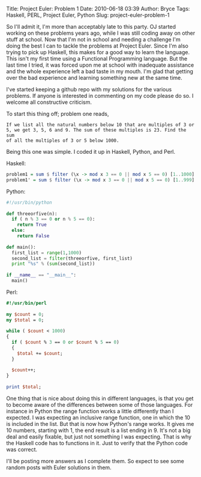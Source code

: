 Title: Project Euler: Problem 1
Date: 2010-06-18 03:39
Author: Bryce
Tags: Haskell, PERL, Project Euler, Python
Slug: project-euler-problem-1

So I'll admit it, I'm more than acceptably late to this party. OJ
started working on these problems years ago, while I was still coding
away on other stuff at school. Now that I'm not in school and needing a
challenge I'm doing the best I can to tackle the problems at Project
Euler. Since I'm also trying to pick up Haskell, this makes for a good
way to learn the language. This isn't my first time using a Functional
Programming language. But the last time I tried, it was forced upon me
at school with inadequate assistance and the whole experience left a bad
taste in my mouth. I'm glad that getting over the bad experience and
learning something new at the same time.

I've started keeping a github repo with my solutions for the various
problems. If anyone is interested in commenting on my code please do so.
I welcome all constructive criticism.

To start this thing off; problem one reads,

```
If we list all the natural numbers below 10 that are multiples of 3 or
5, we get 3, 5, 6 and 9. The sum of these multiples is 23. Find the sum
of all the multiples of 3 or 5 below 1000.
```

Being this one was simple. I coded it up in Haskell, Python, and Perl.

Haskell:

```haskell
problem1 = sum $ filter (\x -> mod x 3 == 0 || mod x 5 == 0) [1..1000]
problem1' = sum $ filter (\x -> mod x 3 == 0 || mod x 5 == 0) [1..999]
```

Python:

```python
#!/usr/bin/python
 
def threeorfive(n):
  if ( n % 3 == 0 or n % 5 == 0):
    return True
  else:
    return False
 
def main():
  first_list = range(1,1000)
  second_list = filter(threeorfive, first_list)
  print "%s" % (sum(second_list))
 
if __name__ == "__main__":
  main()
```

Perl:

```perl
#!/usr/bin/perl
 
my $count = 0;
my $total = 0;
 
while ( $count < 1000)
{
  if ( $count % 3 == 0 or $count % 5 == 0)
  {
    $total += $count;
  }
 
  $count++;
}
 
print $total;
```

One thing that is nice about doing this in different languages, is that
you get to become aware of the differences between some of those
languages. For instance in Python the range function works a little
differently than I expected. I was expecting an inclusive range
function, one in which the 10 is included in the list. But that is now
how Python's range works. It gives me 10 numbers, starting with 1, the
end result is a list ending in 9. It's not a big deal and easily
fixable, but just not something I was expecting. That is why the Haskell
code has to functions in it. Just to verify that the Python code was
correct.

I'll be posting more answers as I complete them. So expect to see some
random posts with Euler solutions in them.
